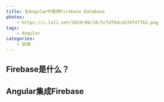 ```yaml
---
title: 在Angular中使用Firebase Database
photos:
    - https://i.loli.net/2019/06/10/5cfdf6dca539f47762.png
tags:
    - Angular
categories:
    - 前端
---
```


## Firebase是什么？

## Angular集成Firebase